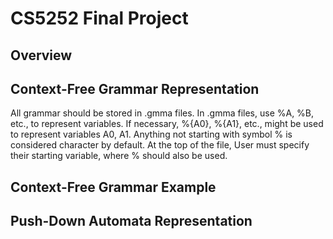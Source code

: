 # CS5252 Final Project

## Overview

## Context-Free Grammar Representation

All grammar should be stored in .gmma files. In .gmma files, use %A, %B, etc., to represent variables. If necessary, %{A0}, %{A1}, etc., might be used to represent variables A0, A1. Anything not starting with symbol % is considered character by default. At the top of the file, User must specify their starting variable, where % should also be used.

## Context-Free Grammar Example

## Push-Down Automata Representation
